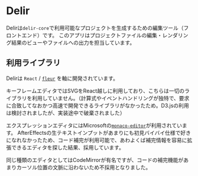 # Delir
Delirは`delir-core`で利用可能なプロジェクトを生成するための編集ツール（フロントエンド）です。
このアプリはプロジェクトファイルの編集・レンダリング結果のビューやファイルへの出力を担当しています。

## 利用ライブラリ
Delirは `React` / [`fleur`](https://www.npmjs.com/package/@ragg/fleur) を軸に開発されています。

キーフレームエディタではSVGをReact越しに利用しており、こちらは一切のライブラリを利用していません。（計算式やイベントハンドリングが独特で、要求に合致してなおかつ高速で開発できるライブラリがなかったため。D3.jsの利用は検討されましたが、実装途中で破棄されました）

エクスプレッションエディタにはMicrosoftの[`monaco-editor`](microsoft.github.io/monaco-editor/index.html)が利用されています。
AfterEffectsの生テキストインプットがあまりにも初見バイバイ仕様で好きになれなかったため、コード補完が利用可能で、あわよくば補完情報を容易に拡張できるエディタを探した結果、採用しています。

同じ種類のエディタとしてはCodeMirrorが有名ですが、コードの補完機能があまりカーソル位置の文脈に沿わないため不採用となりました。
